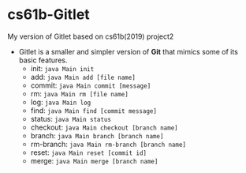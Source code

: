 # cs61b-Gitlet
My version of Gitlet based on cs61b(2019) project2

- Gitlet is a smaller and simpler version of **Git** that mimics some of its basic features.
  - init: `java Main init`
  - add: `java Main add [file name]`
  - commit: `java Main commit [message]`
  - rm: `java Main rm [file name]`
  - log: `java Main log`
  - find: `java Main find [commit message]`
  - status: `java Main status`
  - checkout: `java Main checkout [branch name]`
  - branch: `java Main branch [branch name]`
  - rm-branch: `java Main rm-branch [branch name]`
  - reset: `java Main reset [commit id]`
  - merge: `java Main merge [branch name]`
